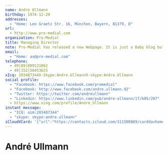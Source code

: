 ```yaml
---
name: André Ullmann
birthday: 1974-12-29
addresses:
  - "Home: Leo Graetz Str. 16, München, Bayern, 81379, D"
url:
  - http://www.pro-medial.com
organization: Pro-Medial
title: Managing Director
note: Pro-Medial has released a new Webpage. It is just a Baby blog but verypretty.\nhttp://lnkd.in/YrU_x5 http://lnkd.in/daRJQ2b
email:
  - "Home: au@pro-medial.com"
telephone:
  - 49|89|809131062
  - 49|152|56453625
xIcq: 203487344X-Skype:Andre.UllmannX-skype:Andre.Ullmann
social profile:
  - "Facebook: https://www.facebook.com/promedial"
  - "Facebook: http://www.facebook.com/andre.ullmann.92"
  - "Twitter: https://twitter.com/andreullmann"
  - "Linkedin: https://www.linkedin.com/pub/andre-ullmann/17/b05/207"
  - https://www.xing.com/profile/Andre_Ullmann
instant message:
  - "ICQ: aim:203487344"
  - "skype: skype:andre.ullmann"
iCloudVCard: '{"url":"https://contacts.icloud.com/311500889/carddavhome/card/Njk0MzE3ZjAtYzMwMy00NjJlLWFlNjQtNjYyY2MyNWNlOTQx.vcf","etag":"\"kmfhd7x2\"","data":"BEGIN:VCARD\r\nVERSION:3.0\r\nFN:\r\nN:Ullmann;André;;;\r\nUID:694317f0-c303-462e-ae64-662cc25ce941\r\nBDAY;VALUE=date:1974-12-29\r\nADR;TYPE=HOME:;;Leo Graetz Str. 16;München;Bayern;81379;D;\r\nWP1.X-ABLABEL:Work\r\nWP2.X-ABLABEL:Work\r\nWP3.X-ABLABEL:Work\r\nWP4.X-ABLABEL:Work\r\nWP5.X-ABLABEL:homepage\r\nitem0.X-ABLABEL:xing\r\nPRODID:ez-vcard 0.9.13-fc\r\nREV:2025-04-03T22:04:46Z\r\nURL:http://www.pro-medial.com\r\nORG:Pro-Medial;\r\nTITLE:Managing Director\r\nNOTE:Pro-Medial has released a new Webpage. It is just a Baby blog but very\r\n pretty.\\nhttp://lnkd.in/YrU_x5 http://lnkd.in/daRJQ2b\r\nEMAIL;TYPE=HOME:au@pro-medial.com\r\nPHOTO;VALUE=uri:https://gateway.icloud.com/contacts/311500889/ck/card/78597\r\n bbf21a9eae4d1a6d4e7bf7cff02\r\nTEL:49|89|809131062\r\nTEL:49|152|56453625\r\nX-ICQ;TYPE=HOME,pref:203487344X-Skype:Andre.UllmannX-skype:Andre.Ullmann\r\nX-SOCIALPROFILE;TYPE=facebook;X-USER=promedial:https://www.facebook.com/pro\r\n medial\r\nX-SOCIALPROFILE;TYPE=facebook;X-USER=andre.ullmann.92;X-USERID=100000473873\r\n 929;X-DISPLAYNAME=Andre Ullmann:http://www.facebook.com/andre.ullmann.92\r\nX-SOCIALPROFILE;TYPE=twitter;X-USER=andreullmann:https://twitter.com/andreu\r\n llmann\r\nX-SOCIALPROFILE;TYPE=linkedin;X-USER=andre-ullmann/17/b05/207:https://www.l\r\n inkedin.com/pub/andre-ullmann/17/b05/207\r\nIMPP;X-SERVICE-TYPE=ICQ;TYPE=HOME,pref:aim:203487344\r\nIMPP;TYPE=HOME;X-SERVICE-TYPE=skype:skype:andre.ullmann\r\nitem0.X-SOCIALPROFILE;X-USER=Andre_Ullmann:https://www.xing.com/profile/And\r\n re_Ullmann\r\nEND:VCARD"}'
---
```

# André Ullmann
